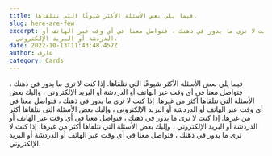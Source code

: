 ```yaml
---
title: فيما يلي بعض الأسئلة الأكثر شيوعًا التي نتلقاها.
slug: here-are-few
excerpt: إذا كنت لا ترى ما يدور في ذهنك ، فتواصل معنا في أي وقت عبر الهاتف أو
  الدردشة أو البريد الإلكتروني.
date: 2022-10-13T11:43:48.457Z
author: عارف
category: Cards
---
```

فيما يلي بعض الأسئلة الأكثر شيوعًا التي نتلقاها. إذا كنت لا ترى ما يدور في ذهنك ، فتواصل معنا في أي وقت عبر الهاتف أو الدردشة أو البريد الإلكتروني ، وإليك بعض الأسئلة التي نتلقاها أكثر من غيرها. إذا كنت لا ترى ما يدور في ذهنك ، فتواصل معنا في أي وقت عبر الهاتف أو الدردشة أو البريد الإلكتروني ، وإليك بعض الأسئلة التي نتلقاها أكثر من غيرها. إذا كنت لا ترى ما يدور في ذهنك ، فتواصل معنا في أي وقت عبر الهاتف أو الدردشة أو البريد الإلكتروني ، وإليك بعض الأسئلة التي نتلقاها أكثر من غيرها. إذا كنت لا ترى ما يدور في ذهنك ، فتواصل معنا في أي وقت عبر الهاتف أو الدردشة أو البريد الإلكتروني.